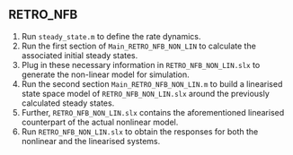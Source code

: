 ## RETRO_NFB

1. Run `steady_state.m` to define the rate dynamics.
2. Run the first section of `Main_RETRO_NFB_NON_LIN` to calculate the associated initial steady states.
3. Plug in these necessary information in `RETRO_NFB_NON_LIN.slx` to generate the non-linear model for simulation.
4. Run the second section `Main_RETRO_NFB_NON_LIN.m` to build a linearised state space model of `RETRO_NFB_NON_LIN.slx` around the previously calculated steady states.
5. Further, `RETRO_NFB_NON_LIN.slx` contains the aforementioned linearised counterpart of the actual nonlinear model.
6. Run `RETRO_NFB_NON_LIN.slx` to obtain the responses for both the nonlinear and the linearised systems.
